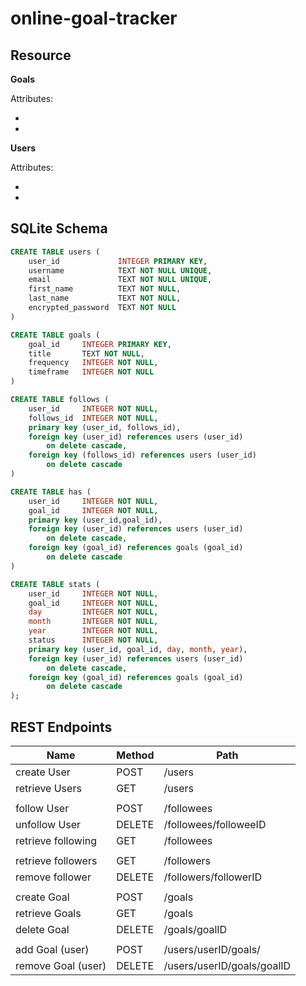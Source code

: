# online-goal-tracker

## Resource

**Goals**

Attributes:

* 
* 

**Users**

Attributes:

* 
* 

## SQLite Schema

```sql 
CREATE TABLE users (
    user_id             INTEGER PRIMARY KEY,
    username            TEXT NOT NULL UNIQUE,
    email               TEXT NOT NULL UNIQUE,
    first_name          TEXT NOT NULL,
    last_name           TEXT NOT NULL,
    encrypted_password  TEXT NOT NULL
)

CREATE TABLE goals (
    goal_id     INTEGER PRIMARY KEY,
    title       TEXT NOT NULL,
    frequency   INTEGER NOT NULL,
    timeframe   INTEGER NOT NULL
)

CREATE TABLE follows (
    user_id     INTEGER NOT NULL,
    follows_id  INTEGER NOT NULL,
    primary key (user_id, follows_id),
    foreign key (user_id) references users (user_id)
        on delete cascade,
    foreign key (follows_id) references users (user_id)
        on delete cascade
)

CREATE TABLE has (
    user_id     INTEGER NOT NULL,
    goal_id     INTEGER NOT NULL,
    primary key (user_id,goal_id),
    foreign key (user_id) references users (user_id)
        on delete cascade,
    foreign key (goal_id) references goals (goal_id)
        on delete cascade
)

CREATE TABLE stats (
    user_id     INTEGER NOT NULL,
    goal_id     INTEGER NOT NULL,
    day         INTEGER NOT NULL,
    month       INTEGER NOT NULL,
    year        INTEGER NOT NULL,
    status      INTEGER NOT NULL,
    primary key (user_id, goal_id, day, month, year),
    foreign key (user_id) references users (user_id)
        on delete cascade,
    foreign key (goal_id) references goals (goal_id)
        on delete cascade
);
```


## REST Endpoints

Name                  | Method | Path
----------------------|--------|------------------
create User           | POST   | /users
retrieve Users        | GET    | /users
                      |        |
follow User           | POST   | /followees
unfollow User         | DELETE | /followees/followeeID
retrieve following    | GET    | /followees
                      |        |
retrieve followers    | GET    | /followers
remove follower       | DELETE | /followers/followerID
                      |        |
create Goal           | POST   | /goals
retrieve Goals        | GET    | /goals
delete Goal           | DELETE | /goals/goalID
                      |        |
add Goal (user)       | POST   | /users/userID/goals/
remove Goal (user)    | DELETE | /users/userID/goals/goalID

